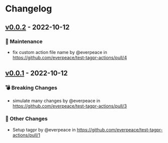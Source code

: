 # Changelog

## [v0.0.2](https://github.com/everpeace/test-tagpr-actions/compare/v0.0.1...v0.0.2) - 2022-10-12
### 🧰 Maintenance
- fix custom action file name by @everpeace in https://github.com/everpeace/test-tagpr-actions/pull/4

## [v0.0.1](https://github.com/everpeace/test-tagpr-actions/commits/v0.0.1) - 2022-10-12
### 💣 Breaking Changes
- simulate many changes by @everpeace in https://github.com/everpeace/test-tagpr-actions/pull/3
### 🔬 Other Changes
- Setup tagpr by @everpeace in https://github.com/everpeace/test-tagpr-actions/pull/1
